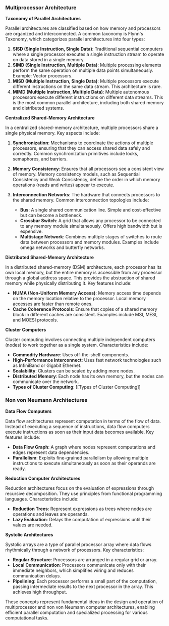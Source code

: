 ### Multiprocessor Architecture

**Taxonomy of Parallel Architectures**

Parallel architectures are classified based on how memory and processors are organized and interconnected. A common taxonomy is Flynn's Taxonomy, which categorizes parallel architectures into four types:

1. **SISD (Single Instruction, Single Data)**: Traditional sequential computers where a single processor executes a single instruction stream to operate on data stored in a single memory.
2. **SIMD (Single Instruction, Multiple Data)**: Multiple processing elements perform the same operation on multiple data points simultaneously. Example: Vector processors.
3. **MISD (Multiple Instruction, Single Data)**: Multiple processors execute different instructions on the same data stream. This architecture is rare.
4. **MIMD (Multiple Instruction, Multiple Data)**: Multiple autonomous processors execute different instructions on different data streams. This is the most common parallel architecture, including both shared memory and distributed systems.

**Centralized Shared-Memory Architecture**

In a centralized shared-memory architecture, multiple processors share a single physical memory. Key aspects include:

1. **Synchronization**: Mechanisms to coordinate the actions of multiple processors, ensuring that they can access shared data safely and correctly. Common synchronization primitives include locks, semaphores, and barriers.

2. **Memory Consistency**: Ensures that all processors see a consistent view of memory. Memory consistency models, such as Sequential Consistency and Weak Consistency, define the order in which memory operations (reads and writes) appear to execute.

3. **Interconnection Networks**: The hardware that connects processors to the shared memory. Common interconnection topologies include:
   - **Bus**: A single shared communication line. Simple and cost-effective but can become a bottleneck.
   - **Crossbar Switch**: A grid that allows any processor to be connected to any memory module simultaneously. Offers high bandwidth but is expensive.
   - **Multistage Network**: Combines multiple stages of switches to route data between processors and memory modules. Examples include omega networks and butterfly networks.

**Distributed Shared-Memory Architecture**

In a distributed shared-memory (DSM) architecture, each processor has its own local memory, but the entire memory is accessible from any processor through a global address space. This provides the abstraction of shared memory while physically distributing it. Key features include:

- **NUMA (Non-Uniform Memory Access)**: Memory access time depends on the memory location relative to the processor. Local memory accesses are faster than remote ones.
- **Cache Coherence Protocols**: Ensure that copies of a shared memory block in different caches are consistent. Examples include MSI, MESI, and MOESI protocols.

**Cluster Computers**

Cluster computing involves connecting multiple independent computers (nodes) to work together as a single system. Characteristics include:

- **Commodity Hardware**: Uses off-the-shelf components.
- **High-Performance Interconnect**: Uses fast network technologies such as InfiniBand or Gigabit Ethernet.
- **Scalability**: Clusters can be scaled by adding more nodes.
- **Distributed Memory**: Each node has its own memory, but the nodes can communicate over the network.
- **Types of Cluster Computing**: [[Types of Cluster Computing]]

### Non von Neumann Architectures

**Data Flow Computers**

Data flow architectures represent computation in terms of the flow of data. Instead of executing a sequence of instructions, data flow computers execute instructions as soon as their input data becomes available. Key features include:

- **Data Flow Graph**: A graph where nodes represent computations and edges represent data dependencies.
- **Parallelism**: Exploits fine-grained parallelism by allowing multiple instructions to execute simultaneously as soon as their operands are ready.

**Reduction Computer Architectures**

Reduction architectures focus on the evaluation of expressions through recursive decomposition. They use principles from functional programming languages. Characteristics include:

- **Reduction Trees**: Represent expressions as trees where nodes are operations and leaves are operands.
- **Lazy Evaluation**: Delays the computation of expressions until their values are needed.

**Systolic Architectures**

Systolic arrays are a type of parallel processor array where data flows rhythmically through a network of processors. Key characteristics:

- **Regular Structure**: Processors are arranged in a regular grid or array.
- **Local Communication**: Processors communicate only with their immediate neighbors, which simplifies wiring and reduces communication delays.
- **Pipelining**: Each processor performs a small part of the computation, passing intermediate results to the next processor in the array. This achieves high throughput.

These concepts represent fundamental ideas in the design and operation of multiprocessor and non von Neumann computer architectures, enabling efficient parallel computation and specialized processing for various computational tasks.